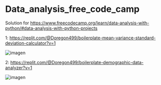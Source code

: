 # Data_analysis_free_code_camp
Solution for https://www.freecodecamp.org/learn/data-analysis-with-python/#data-analysis-with-python-projects

1: https://replit.com/@Doregon499/boilerplate-mean-variance-standard-deviation-calculator?v=1

![imagen](https://user-images.githubusercontent.com/81925037/176553753-2a066b7b-fd40-4b15-89e0-d888611d6784.png)

2: https://replit.com/@Doregon499/boilerplate-demographic-data-analyzer?v=1

![imagen](https://user-images.githubusercontent.com/81925037/176553901-e82319e6-dbd9-47c0-b526-767978f249fb.png)

